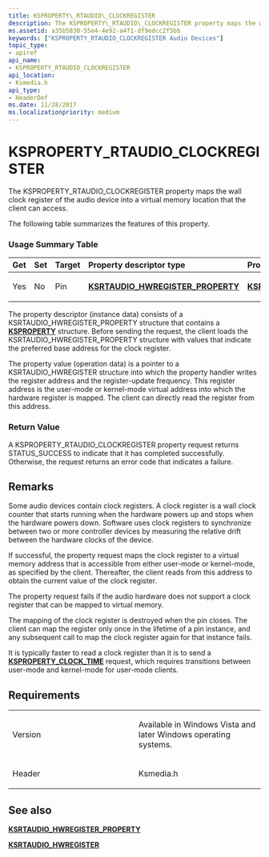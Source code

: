 ```yaml
---
title: KSPROPERTY\_RTAUDIO\_CLOCKREGISTER
description: The KSPROPERTY\_RTAUDIO\_CLOCKREGISTER property maps the wall clock register of the audio device into a virtual memory location that the client can access. The following table summarizes the features of this property.
ms.assetid: a35b5830-55e4-4e92-a4f1-df9edcc2f5bb
keywords: ["KSPROPERTY_RTAUDIO_CLOCKREGISTER Audio Devices"]
topic_type:
- apiref
api_name:
- KSPROPERTY_RTAUDIO_CLOCKREGISTER
api_location:
- Ksmedia.h
api_type:
- HeaderDef
ms.date: 11/28/2017
ms.localizationpriority: medium
---
```


# KSPROPERTY\_RTAUDIO\_CLOCKREGISTER


The KSPROPERTY\_RTAUDIO\_CLOCKREGISTER property maps the wall clock register of the audio device into a virtual memory location that the client can access.

The following table summarizes the features of this property.

### <span id="Usage_Summary_Table"></span><span id="usage_summary_table"></span><span id="USAGE_SUMMARY_TABLE"></span>Usage Summary Table

<table>
<colgroup>
<col width="20%" />
<col width="20%" />
<col width="20%" />
<col width="20%" />
<col width="20%" />
</colgroup>
<thead>
<tr class="header">
<th align="left">Get</th>
<th align="left">Set</th>
<th align="left">Target</th>
<th align="left">Property descriptor type</th>
<th align="left">Property value type</th>
</tr>
</thead>
<tbody>
<tr class="odd">
<td align="left"><p>Yes</p></td>
<td align="left"><p>No</p></td>
<td align="left"><p>Pin</p></td>
<td align="left"><p><a href="https://docs.microsoft.com/windows-hardware/drivers/ddi/ksmedia/ns-ksmedia-ksrtaudio_hwregister_property" data-raw-source="[&lt;strong&gt;KSRTAUDIO_HWREGISTER_PROPERTY&lt;/strong&gt;](https://docs.microsoft.com/windows-hardware/drivers/ddi/ksmedia/ns-ksmedia-ksrtaudio_hwregister_property)"><strong>KSRTAUDIO_HWREGISTER_PROPERTY</strong></a></p></td>
<td align="left"><p><a href="https://docs.microsoft.com/windows-hardware/drivers/ddi/ksmedia/ns-ksmedia-ksrtaudio_hwregister" data-raw-source="[&lt;strong&gt;KSRTAUDIO_HWREGISTER&lt;/strong&gt;](https://docs.microsoft.com/windows-hardware/drivers/ddi/ksmedia/ns-ksmedia-ksrtaudio_hwregister)"><strong>KSRTAUDIO_HWREGISTER</strong></a></p></td>
</tr>
</tbody>
</table>

 

The property descriptor (instance data) consists of a KSRTAUDIO\_HWREGISTER\_PROPERTY structure that contains a [**KSPROPERTY**](https://docs.microsoft.com/previous-versions/ff564262(v=vs.85)) structure. Before sending the request, the client loads the KSRTAUDIO\_HWREGISTER\_PROPERTY structure with values that indicate the preferred base address for the clock register.

The property value (operation data) is a pointer to a KSRTAUDIO\_HWREGISTER structure into which the property handler writes the register address and the register-update frequency. This register address is the user-mode or kernel-mode virtual address into which the hardware register is mapped. The client can directly read the register from this address.

### <span id="Return_Value"></span><span id="return_value"></span><span id="RETURN_VALUE"></span>Return Value

A KSPROPERTY\_RTAUDIO\_CLOCKREGISTER property request returns STATUS\_SUCCESS to indicate that it has completed successfully. Otherwise, the request returns an error code that indicates a failure.

Remarks
-------

Some audio devices contain clock registers. A clock register is a wall clock counter that starts running when the hardware powers up and stops when the hardware powers down. Software uses clock registers to synchronize between two or more controller devices by measuring the relative drift between the hardware clocks of the device.

If successful, the property request maps the clock register to a virtual memory address that is accessible from either user-mode or kernel-mode, as specified by the client. Thereafter, the client reads from this address to obtain the current value of the clock register.

The property request fails if the audio hardware does not support a clock register that can be mapped to virtual memory.

The mapping of the clock register is destroyed when the pin closes. The client can map the register only once in the lifetime of a pin instance, and any subsequent call to map the clock register again for that instance fails.

It is typically faster to read a clock register than it is to send a [**KSPROPERTY\_CLOCK\_TIME**](https://docs.microsoft.com/windows-hardware/drivers/stream/ksproperty-clock-time) request, which requires transitions between user-mode and kernel-mode for user-mode clients.

Requirements
------------

<table>
<colgroup>
<col width="50%" />
<col width="50%" />
</colgroup>
<tbody>
<tr class="odd">
<td align="left"><p>Version</p></td>
<td align="left"><p>Available in Windows Vista and later Windows operating systems.</p></td>
</tr>
<tr class="even">
<td align="left"><p>Header</p></td>
<td align="left">Ksmedia.h</td>
</tr>
</tbody>
</table>

## <span id="see_also"></span>See also


[**KSRTAUDIO\_HWREGISTER\_PROPERTY**](https://docs.microsoft.com/windows-hardware/drivers/ddi/ksmedia/ns-ksmedia-ksrtaudio_hwregister_property)

[**KSRTAUDIO\_HWREGISTER**](https://docs.microsoft.com/windows-hardware/drivers/ddi/ksmedia/ns-ksmedia-ksrtaudio_hwregister)

 

 






